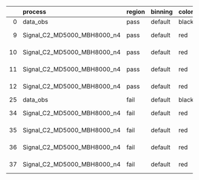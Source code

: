 |    | process                     | region   | binning   | color   | process_type   |   scale | variation   | source_filename                                                      | source_histname    | alias                       | title     |   combine_idx |     lnN |   shapes | syst_type   | direction   | variation_alias   |
|---:|:----------------------------|:---------|:----------|:--------|:---------------|--------:|:------------|:---------------------------------------------------------------------|:-------------------|:----------------------------|:----------|--------------:|--------:|---------:|:------------|:------------|:------------------|
|  0 | data_obs                    | pass     | default   | black   | DATA           |       1 | nominal     | ./histograms_for_2DAlphabet_v18//BH_Data.root                        | hpass              | Data                        | Data      |           nan | nan     |      nan | nan         | nan         | nan               |
|  9 | Signal_C2_MD5000_MBH8000_n4 | pass     | default   | red     | SIGNAL         |       1 | lumi        | ./histograms_for_2DAlphabet_v18//BH_Signal_C2_MD5000_MBH8000_n4.root | hpass              | Signal_C2_MD5000_MBH8000_n4 | BH signal |           nan |   1.016 |      nan | lnN         | nan         | nan               |
| 10 | Signal_C2_MD5000_MBH8000_n4 | pass     | default   | red     | SIGNAL         |       1 | SVM         | ./histograms_for_2DAlphabet_v18//BH_Signal_C2_MD5000_MBH8000_n4.root | hpass_SVMsyst_up   | Signal_C2_MD5000_MBH8000_n4 | BH signal |           nan | nan     |        1 | shapes      | Up          | SVMsyst           |
| 11 | Signal_C2_MD5000_MBH8000_n4 | pass     | default   | red     | SIGNAL         |       1 | SVM         | ./histograms_for_2DAlphabet_v18//BH_Signal_C2_MD5000_MBH8000_n4.root | hpass_SVMsyst_down | Signal_C2_MD5000_MBH8000_n4 | BH signal |           nan | nan     |        1 | shapes      | Down        | SVMsyst           |
| 12 | Signal_C2_MD5000_MBH8000_n4 | pass     | default   | red     | SIGNAL         |       1 | nominal     | ./histograms_for_2DAlphabet_v18//BH_Signal_C2_MD5000_MBH8000_n4.root | hpass              | Signal_C2_MD5000_MBH8000_n4 | BH signal |           nan | nan     |      nan | nan         | nan         | nan               |
| 25 | data_obs                    | fail     | default   | black   | DATA           |       1 | nominal     | ./histograms_for_2DAlphabet_v18//BH_Data.root                        | hfail              | Data                        | Data      |           nan | nan     |      nan | nan         | nan         | nan               |
| 34 | Signal_C2_MD5000_MBH8000_n4 | fail     | default   | red     | SIGNAL         |       1 | lumi        | ./histograms_for_2DAlphabet_v18//BH_Signal_C2_MD5000_MBH8000_n4.root | hfail              | Signal_C2_MD5000_MBH8000_n4 | BH signal |           nan |   1.016 |      nan | lnN         | nan         | nan               |
| 35 | Signal_C2_MD5000_MBH8000_n4 | fail     | default   | red     | SIGNAL         |       1 | SVM         | ./histograms_for_2DAlphabet_v18//BH_Signal_C2_MD5000_MBH8000_n4.root | hfail_SVMsyst_up   | Signal_C2_MD5000_MBH8000_n4 | BH signal |           nan | nan     |        1 | shapes      | Up          | SVMsyst           |
| 36 | Signal_C2_MD5000_MBH8000_n4 | fail     | default   | red     | SIGNAL         |       1 | SVM         | ./histograms_for_2DAlphabet_v18//BH_Signal_C2_MD5000_MBH8000_n4.root | hfail_SVMsyst_down | Signal_C2_MD5000_MBH8000_n4 | BH signal |           nan | nan     |        1 | shapes      | Down        | SVMsyst           |
| 37 | Signal_C2_MD5000_MBH8000_n4 | fail     | default   | red     | SIGNAL         |       1 | nominal     | ./histograms_for_2DAlphabet_v18//BH_Signal_C2_MD5000_MBH8000_n4.root | hfail              | Signal_C2_MD5000_MBH8000_n4 | BH signal |           nan | nan     |      nan | nan         | nan         | nan               |